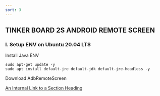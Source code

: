 ```yaml
---
sort: 3
---
```


## TINKER BOARD 2S ANDROID REMOTE SCREEN

### I. Setup ENV on Ubuntu 20.04 LTS

Install Java ENV
```shell
sudo apt-get update -y
sudo apt install default-jre default-jdk default-jre-headless -y

```

Download AdbRemoteScreen

[An Internal Link to a Section Heading](https://github.com/MajeurAndroid/Adb-Remote-Screen/releases/download/3.0/AdbRemoteScreen-3.0.jar)

















